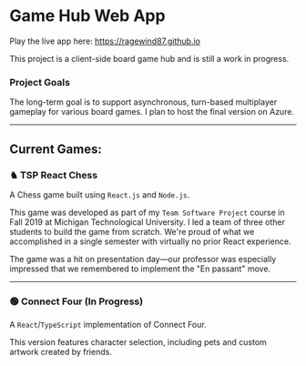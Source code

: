 # Game Hub Web App

Play the live app here: https://ragewind87.github.io

This project is a client-side board game hub and is still a work in progress.

### Project Goals

The long-term goal is to support asynchronous, turn-based multiplayer gameplay for various board games. I plan to host the final version on Azure.

---

## Current Games:

### ♞ TSP React Chess

A Chess game built using `React.js` and `Node.js`.

This game was developed as part of my `Team Software Project` course in Fall 2019 at Michigan Technological University. I led a team of three other students to build the game from scratch. We're proud of what we accomplished in a single semester with virtually no prior React experience.

The game was a hit on presentation day—our professor was especially impressed that we remembered to implement the "En passant" move.

---

### 🟢 Connect Four (In Progress)

A `React`/`TypeScript` implementation of Connect Four.

This version features character selection, including pets and custom artwork created by friends.
